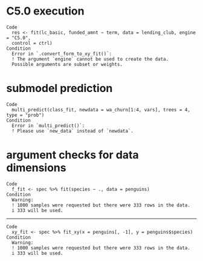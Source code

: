 # C5.0 execution

    Code
      res <- fit(lc_basic, funded_amnt ~ term, data = lending_club, engine = "C5.0",
      control = ctrl)
    Condition
      Error in `.convert_form_to_xy_fit()`:
      ! The argument `engine` cannot be used to create the data.
      Possible arguments are subset or weights.

# submodel prediction

    Code
      multi_predict(class_fit, newdata = wa_churn[1:4, vars], trees = 4, type = "prob")
    Condition
      Error in `multi_predict()`:
      ! Please use `new_data` instead of `newdata`.

# argument checks for data dimensions

    Code
      f_fit <- spec %>% fit(species ~ ., data = penguins)
    Condition
      Warning:
      ! 1000 samples were requested but there were 333 rows in the data.
      i 333 will be used.

---

    Code
      xy_fit <- spec %>% fit_xy(x = penguins[, -1], y = penguins$species)
    Condition
      Warning:
      ! 1000 samples were requested but there were 333 rows in the data.
      i 333 will be used.

